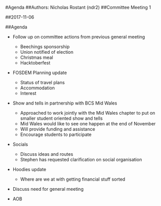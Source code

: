 #Agenda
##Authors:
Nicholas Rostant (ndr2)
##Committee Meeting 1

##2017-11-06

##Agenda
- Follow up on committee actions from previous general meeting
  - Beechings sponsorship
  - Union notified of election
  - Christmas meal
  - Hacktoberfest

- FOSDEM Planning update
  - Status of travel plans
  - Accommodation
  - Interest

- Show and tells in partnership with BCS Mid Wales
  - Approached to work jointly with the Mid Wales chapter to put on smaller student oriented show and tells 
  - Mid Wales would like to see one happen at the end of November
  - Will provide funding and assistance
  - Encourage students to participate

- Socials
  - Discuss ideas and routes
  - Stephen has requested clarification on social organisation
 
- Hoodies update
  - Where are we at with getting financial stuff sorted

- Discuss need for general meeting

- AOB

